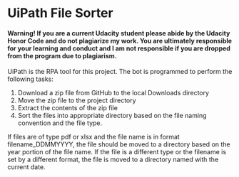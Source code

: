 # UiPath File Sorter

#### Warning! If you are a current Udacity student please abide by the Udacity Honor Code and do not plagiarize my work. You are ultimately responsible for your learning and conduct and I am not responsible if you are dropped from the program due to plagiarism. 

UiPath is the RPA tool for this project. The bot is programmed to perform the following tasks:
1) Download a zip file from GitHub to the local Downloads directory
2) Move the zip file to the project directory 
3) Extract the contents of the zip file
4) Sort the files into appropriate directory based on the file naming convention and the file type.

If files are of type pdf or xlsx and the file name is in format filename_DDMMYYYY, the file should be moved to a directory based on the year portion of the file name.
If the file is a different type or the filename is set by a different format, the file is moved to a directory named with the current date. 

